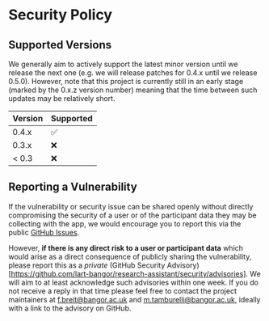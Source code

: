 # Security Policy

## Supported Versions

We generally aim to actively support the latest minor version until we release
the next one (e.g. we will release patches for 0.4.x until we release 0.5.0).
However, note that this project is currently still in an early stage (marked by
the 0.x.z version number) meaning that the time between such updates may be
relatively short.

| Version | Supported          |
| ------- | ------------------ |
| 0.4.x   | :white_check_mark: |
| 0.3.x   | :x:                |
| < 0.3   | :x:                |

## Reporting a Vulnerability

If the vulnerability or security issue can be shared openly without directly
compromising the security of a user or of the participant data they may be
collecting with the app, we would encourage you to report this via the public
[GitHub Issues](https://github.com/lart-bangor/research-assistant/issues).

However, **if there is any direct risk to a user or participant data** which
would arise as a direct consequence of publicly sharing the vulnerability,
please report this as a *private*
(GitHub Security Advisory)[https://github.com/lart-bangor/research-assistant/security/advisories].
We will aim to at least acknowledge such advisories within one week. If you
do not receive a reply in that time please feel free to contact the project
maintainers at <f.breit@bangor.ac.uk> and <m.tamburelli@bangor.ac.uk>,
ideally with a link to the advisory on GitHub.
